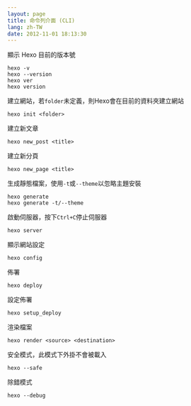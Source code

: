 ```yaml
---
layout: page
title: 命令列介面 (CLI)
lang: zh-TW
date: 2012-11-01 18:13:30
---
```


顯示 Hexo 目前的版本號

	hexo -v
	hexo --version
	hexo ver
	hexo version

建立網站，若`folder`未定義，則Hexo會在目前的資料夾建立網站

	hexo init <folder>

建立新文章

	hexo new_post <title>

建立新分頁

	hexo new_page <title>

生成靜態檔案，使用`-t`或`--theme`以忽略主題安裝

	hexo generate
	hexo generate -t/--theme

啟動伺服器，按下`Ctrl+C`停止伺服器

	hexo server

顯示網站設定

	hexo config

佈署

	hexo deploy

設定佈署

	hexo setup_deploy

渲染檔案

	hexo render <source> <destination>

安全模式，此模式下外掛不會被載入

	hexo --safe

除錯模式

	hexo --debug